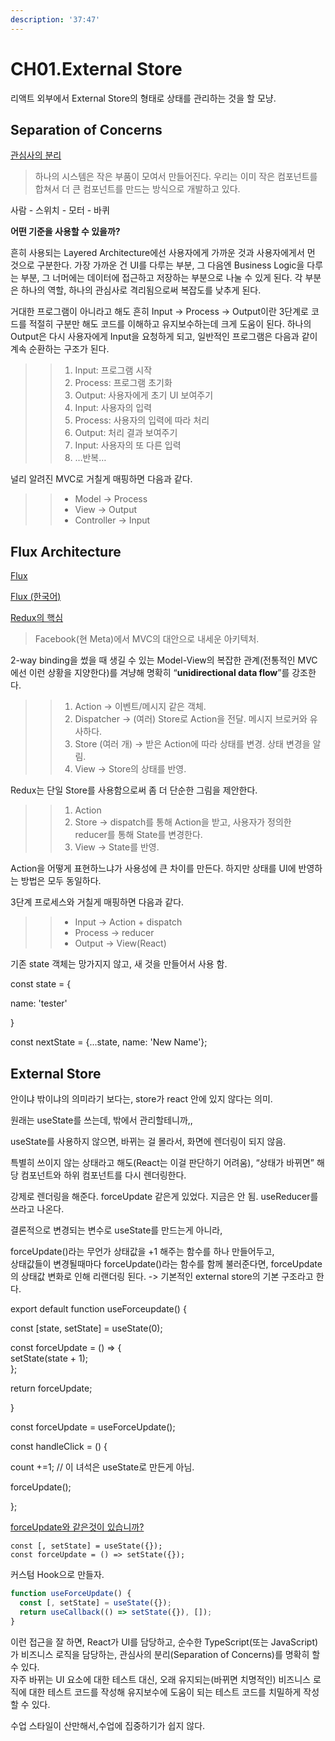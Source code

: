 ```yaml
---
description: '37:47'
---
```


# CH01.External Store

리액트 외부에서 External Store의 형태로 상태를 관리하는 것을 할 모냥.

## Separation of Concerns

[관심사의 분리](https://ko.wikipedia.org/wiki/%EA%B4%80%EC%8B%AC%EC%82%AC_%EB%B6%84%EB%A6%AC)

> 하나의 시스템은 작은 부품이 모여서 만들어진다. 우리는 이미 작은 컴포넌트를 합쳐서 더 큰 컴포넌트를 만드는 방식으로 개발하고 있다.

사람 - 스위치 - 모터 - 바퀴

**어떤 기준을 사용할 수 있을까?**

흔히 사용되는 Layered Architecture에선 사용자에게 가까운 것과 사용자에게서 먼 것으로 구분한다. 가장 가까운 건 UI를 다루는 부분, 그 다음엔 Business Logic을 다루는 부분, 그 너머에는 데이터에 접근하고 저장하는 부분으로 나눌 수 있게 된다. 각 부분은 하나의 역할, 하나의 관심사로 격리됨으로써 복잡도를 낮추게 된다.

거대한 프로그램이 아니라고 해도 흔히 Input → Process → Output이란 3단계로 코드를 적절히 구분만 해도 코드를 이해하고 유지보수하는데 크게 도움이 된다. 하나의 Output은 다시 사용자에게 Input을 요청하게 되고, 일반적인 프로그램은 다음과 같이 계속 순환하는 구조가 된다.

> > 1. Input: 프로그램 시작
> > 2. Process: 프로그램 초기화
> > 3. Output: 사용자에게 초기 UI 보여주기
> > 4. Input: 사용자의 입력
> > 5. Process: 사용자의 입력에 따라 처리
> > 6. Output: 처리 결과 보여주기
> > 7. Input: 사용자의 또 다른 입력
> > 8. …반복…

널리 알려진 MVC로 거칠게 매핑하면 다음과 같다.

> > * Model → Process
> > * View → Output
> > * Controller → Input

## Flux Architecture

[Flux](https://facebook.github.io/flux/docs/in-depth-overview/)

[Flux (한국어)](https://haruair.github.io/flux/docs/overview.html)

[Redux의 핵심](https://ko.redux.js.org/tutorials/essentials/part-1-overview-concepts)

> Facebook(현 Meta)에서 MVC의 대안으로 내세운 아키텍처.

2-way binding을 썼을 때 생길 수 있는 Model-View의 복잡한 관계(전통적인 MVC에선 이런 상황을 지양한다)를 겨냥해 명확히 “**unidirectional data flow**”를 강조한다.

> > 1. Action → 이벤트/메시지 같은 객체.
> > 2. Dispatcher → (여러) Store로 Action을 전달. 메시지 브로커와 유사하다.
> > 3. Store (여러 개) → 받은 Action에 따라 상태를 변경. 상태 변경을 알림.
> > 4. View → Store의 상태를 반영.

Redux는 단일 Store를 사용함으로써 좀 더 단순한 그림을 제안한다.

> > 1. Action
> > 2. Store → dispatch를 통해 Action을 받고, 사용자가 정의한 reducer를 통해 State를 변경한다.
> > 3. View → State를 반영.

Action을 어떻게 표현하느냐가 사용성에 큰 차이를 만든다. 하지만 상태를 UI에 반영하는 방법은 모두 동일하다.

3단계 프로세스와 거칠게 매핑하면 다음과 같다.

> > * Input → Action + dispatch
> > * Process → reducer
> > * Output → View(React)

기존 state 객체는 망가지지 않고, 새 것을 만들어서 사용 함.

const state = {&#x20;

&#x20; name: 'tester'

}

const nextState = {...state, name: 'New Name'};

## External Store

안이냐 밖이냐의 의미라기 보다는, store가 react 안에 있지 않다는 의미.

원래는 useState를 쓰는데, 밖에서 관리할테니까,,

useState를 사용하지 않으면, 바뀌는 걸 몰라서, 화면에 렌더링이 되지 않음.



특별히 쓰이지 않는 상태라고 해도(React는 이걸 판단하기 어려움), “상태가 바뀌면” 해당 컴포넌트와 하위 컴포넌트를 다시 렌더링한다.

강제로 렌더링을 해준다. forceUpdate 같은게 있었다. 지금은 안 됨. useReducer를 쓰라고 나온다.

결론적으로 변경되는 변수로 useState를 만드는게 아니라,

forceUpdate()라는 무언가 상태값을 +1 해주는 함수를 하나 만들어두고,\
상태값들이 변경될때마다 forceUpdate()라는 함수를 함께 불러준다면, forceUpdate의 상태값 변화로 인해 리랜더링 된다. -> 기본적인 external store의 기본 구조라고 한다.

export default function useForceupdate() {

&#x20; const \[state, setState] = useState(0);

&#x20; const forceUpdate = () ⇒ {\
&#x20;   setState(state + 1);\
&#x20; };

&#x20; return forceUpdate;

}



const forceUpdate = useForceUpdate();

const handleClick = () {

&#x20; count +=1; // 이 녀석은 useState로 만든게 아님.

&#x20; forceUpdate();

};



[forceUpdate와 같은것이 있습니까?](https://ko.legacy.reactjs.org/docs/hooks-faq.html#is-there-something-like-forceupdate)

```tsx
const [, setState] = useState({});
const forceUpdate = () => setState({});
```

커스텀 Hook으로 만들자. &#x20;

```typescript
function useForceUpdate() {
  const [, setState] = useState({});
  return useCallback(() => setState({}), []);
}
```

이런 접근을 잘 하면, React가 UI를 담당하고, 순수한 TypeScript(또는 JavaScript)가 비즈니스 로직을 담당하는, 관심사의 분리(Separation of Concerns)를 명확히 할 수 있다.\
자주 바뀌는 UI 요소에 대한 테스트 대신, 오래 유지되는(바뀌면 치명적인) 비즈니스 로직에 대한 테스트 코드를 작성해 유지보수에 도움이 되는 테스트 코드를 치밀하게 작성할 수 있다.







수업 스타일이 산만해서,수업에 집중하기가 쉽지 않다.





